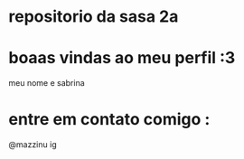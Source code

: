 # repositorio da sasa 2a

# boaas vindas ao meu perfil :3

meu nome e sabrina

# entre em contato comigo :

@mazzinu ig
